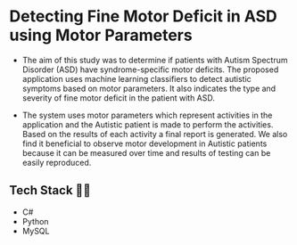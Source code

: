 # Detecting Fine Motor Deficit in ASD using Motor Parameters

- The aim of this study was to determine if patients with Autism Spectrum Disorder (ASD) have syndrome-specific motor deficits. 
  The proposed application uses machine learning classifiers to detect autistic symptoms based on motor parameters. 
  It also indicates the type and severity of fine motor deficit in the patient with ASD.
  
- The system uses motor parameters which represent activities in the application and the Autistic patient is made to perform the activities. 
  Based on the results of each activity a final report is generated. We also find it beneficial to observe motor development in Autistic patients 
  because it can be measured over time and results of testing can be easily reproduced.
  
## Tech Stack 👨‍💻
- C#
- Python
- MySQL
